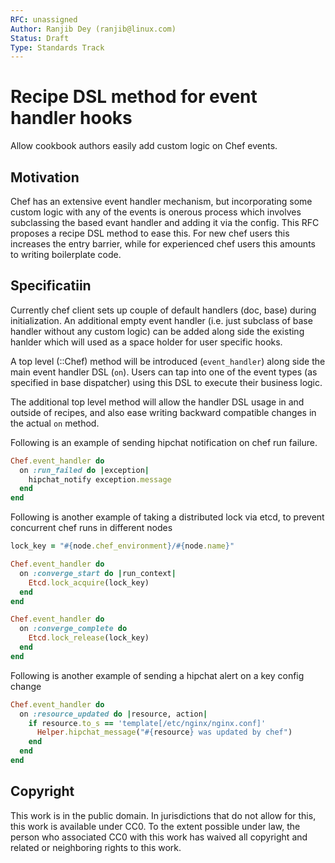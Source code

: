 ```yaml
---
RFC: unassigned
Author: Ranjib Dey (ranjib@linux.com)
Status: Draft
Type: Standards Track
---
```



# Recipe DSL method for event handler hooks

Allow cookbook authors easily add custom logic on Chef events.


## Motivation

Chef has an extensive event handler mechanism, but incorporating
some custom logic with any of the events is onerous process which involves
subclassing the based evant handler and adding it via the config. This RFC
proposes a recipe DSL method to ease this. For new chef users this increases
the entry barrier, while for experienced chef users this amounts to writing
boilerplate code.

## Specificatiin

Currently chef client sets up couple of default handlers (doc, base) during
initialization. An additional empty event handler (i.e. just subclass
of base handler without any custom logic) can be added along side the
existing hanlder which will used as a space holder for user specific hooks.

A top level (::Chef) method will be introduced (`event_handler`) along side the
main event handler DSL (`on`). Users can tap into one of the event types
(as specified in base dispatcher) using this DSL to execute their business logic.

The additional top level method will allow the handler DSL usage in and outside
of recipes, and also ease writing backward compatible changes in the actual `on`
method.

Following is an example of sending hipchat notification on chef run failure.

```ruby
Chef.event_handler do
  on :run_failed do |exception|
    hipchat_notify exception.message
  end
end
```

Following is another example of taking a distributed lock via etcd, to 
prevent concurrent chef runs in different nodes

```ruby
lock_key = "#{node.chef_environment}/#{node.name}"

Chef.event_handler do
  on :converge_start do |run_context|
    Etcd.lock_acquire(lock_key)
  end
end

Chef.event_handler do
  on :converge_complete do
    Etcd.lock_release(lock_key)
  end
end
```

Following is another example of sending a hipchat alert on a key config change

```ruby
Chef.event_handler do
  on :resource_updated do |resource, action|
    if resource.to_s == 'template[/etc/nginx/nginx.conf]'
      Helper.hipchat_message("#{resource} was updated by chef")
    end
  end
end
```

## Copyright

This work is in the public domain. In jurisdictions that do not allow for this, this work is available under CC0. To the extent possible under law, the person who associated CC0 with this work has waived all copyright and related or neighboring rights to this work.
